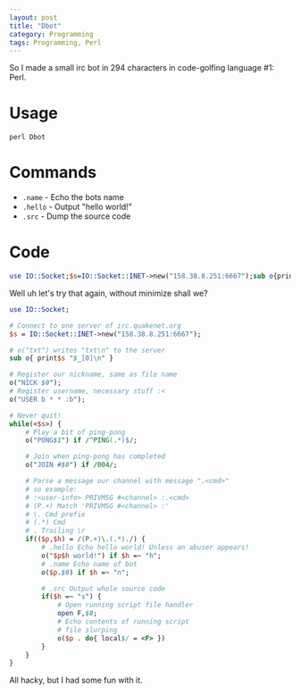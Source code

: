```yaml
---
layout: post
title: "Dbot"
category: Programming
tags: Programming, Perl
---
```



So I made a small irc bot in 294 characters in code-golfing language #1: Perl.

Usage
======

`perl Dbot`

Commands
=========

* `.name` - Echo the bots name
* `.hello` - Output "hello world!"
* `.src` - Dump the source code

Code
=====

```perl
use IO::Socket;$s=IO::Socket::INET->new("158.38.8.251:6667");sub o{print$s "$_[0]\n"}o("NICK $0");o("USER b * * :b");while(<$s>){o("PONG$1")if/^PING(.*)$/;o("JOIN #$0")if/004/;if(($p,$h)=/(P.+)\.(.*)./){o("$p$h world!")if$h=~"h";o($p.$0)if$h=~"n";if($h=~"s"){open F,$0;o($p.do{local$/=<F>})}}}
```


Well uh let's try that again, without minimize shall we?

```perl
use IO::Socket;

# Connect to one server of irc.quakenet.org
$s = IO::Socket::INET->new("158.38.8.251:6667");

# o("txt") writes "txt\n" to the server
sub o{ print$s "$_[0]\n" }

# Register our nickname, same as file name
o("NICK $0");
# Register username, necessary stuff :<
o("USER b * * :b");

# Never quit!
while(<$s>) {
    # Play a bit of ping-pong
    o("PONG$1") if /^PING(.*)$/;

    # Join when ping-pong has completed
    o("JOIN #$0") if /004/;

    # Parse a message our channel with message ".<cmd>"
    # so example:
    # :<user-info> PRIVMSG #<channel> :.<cmd>
    # (P.+) Match 'PRIVMSG #<channel> :'
    # \. Cmd prefix
    # (.*) Cmd
    # . Trailing \r
    if(($p,$h) = /(P.+)\.(.*)./) {
        # .hello Echo hello world! Unless an abuser appears!
        o("$p$h world!") if $h =~ "h";
        # .name Echo name of bot
        o($p.$0) if $h =~ "n";

        # .src Output whole source code
        if($h =~ "s") {
            # Open running script file handler
            open F,$0;
            # Echo contents of running script
            # file slurping
            o($p . do{ local$/ = <F> })
        }
    }
}
```

All hacky, but I had some fun with it.

